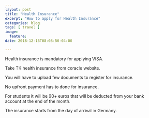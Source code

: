 ```yaml
---
layout: post
title: "Health Insurance"
excerpt: "How to apply for Health Insurance"
categories: blog
tags: [ travel ]
image:
  feature:
date: 2018-12-15T08:08:50-04:00

---
```


Health insurance is mandatory for applying VISA.

Take TK health insurance from coracle website.

You will have to upload few documents to register for insurance.

No upfront payment has to done for insurance.

For students it will be 90+ euros that will be deducted from your bank account at the end of the month.

The insurance starts from the day of arrival in Germany.
